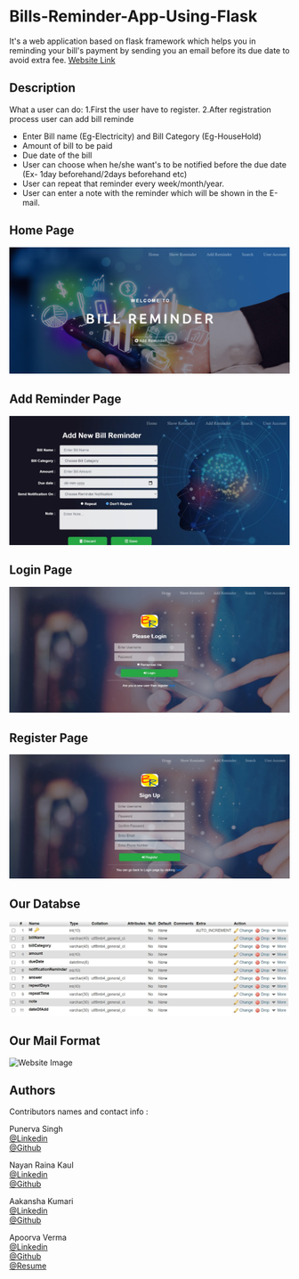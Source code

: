 # Bills-Reminder-App-Using-Flask

It's a web application based on flask framework which helps you in reminding your bill's payment by sending you an email 
before its due date to avoid extra fee.
[Website Link](https://priceless-johnson-639019.netlify.app/)

## Description

What a user can do:
1.First the user have to register.
2.After registration process user can add bill reminde
- Enter Bill name (Eg-Electricity) and Bill Category (Eg-HouseHold)
- Amount of bill to be paid
- Due date of the bill
- User can choose when he/she want's to be notified before the due date (Ex- 1day beforehand/2days beforehand etc)
- User can repeat that reminder every week/month/year.
- User can enter a note with the reminder which will be shown in the E-mail.






## Home Page
![Website Image](static/img/readme_pic1.jpg?raw=true "Title")
<br>
## Add Reminder Page
![Website Image](static/img/readme_pic2.jpg?raw=true "Title")
<br>
## Login Page
![Website Image](static/img/readme_pic3.jpg?raw=true "Title")
<br>
## Register Page
![Website Image](static/img/readme_pic4.jpg?raw=true "Title")
<br>
## Our Databse
![Website Image](static/img/readme_pic5.jpg?raw=true "Title")
<br>
## Our Mail Format
![Website Image](static/img/readme_pic6.jpg?raw=true "Title")





## Authors

Contributors names and contact info :


Punerva Singh<br>
[@Linkedin](https://www.linkedin.com/in/punerva-singh-958305204)
<br>
[@Github](https://github.com/punervasingh)
<br>



Nayan Raina Kaul<br>
[@Linkedin](http://linkedin.com/in/nayan-raina-kaul-905812202)
<br>
[@Github](https://github.com/nayanrainakaul)
<br>


Aakansha Kumari<br>
[@Linkedin](https://www.linkedin.com/in/aakanksha-kumari-64013a210)
<br>
[@Github](https://github.com/aakanksha-198)
<br>


Apoorva Verma<br>
[@Linkedin](https://www.linkedin.com/in/apoorva-verma-aa045a202/)
<br>
[@Github](https://github.com/apoorva-01)
<br>
[@Resume](https://my-main-portfolio-website.herokuapp.com/)



